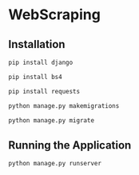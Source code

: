 # WebScraping

## Installation

```bash
pip install django
```
```bash
pip install bs4
```

```bash
pip install requests
```

```bash
python manage.py makemigrations
```

```bash
python manage.py migrate
```

## Running the Application

```bash
python manage.py runserver
```
